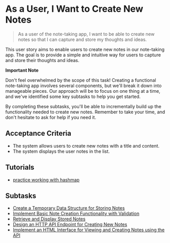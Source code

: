 # As a User, I Want to Create New Notes

>   As a user of the note-taking app, 
    I want to be able to create new notes
    so that I can capture and store my thoughts and ideas.

This user story aims to enable users to create new notes in our note-taking app. 
The goal is to provide a simple and intuitive way for users to capture and store their thoughts and ideas.

**Important Note**

Don't feel overwhelmed by the scope of this task!
Creating a functional note-taking app involves several components, but we'll break it down into manageable pieces.
Our approach will be to focus on one thing at a time, and we've identified some key subtasks to help you get started.

By completing these subtasks, you'll be able to incrementally build up the functionality needed to create new notes. 
Remember to take your time, and don't hesitate to ask for help if you need it.

## Acceptance Criteria

* The system allows users to create new notes with a title and content.
* The system displays the user notes in the list.

## Tutorials

- [practice working with hashmap](/exercise/go/map/)

## Subtasks

* [Create a Temporary Data Structure for Storing Notes](/backlog/create-note/store-notes-in-memory.md)
* [Implement Basic Note Creation Functionality with Validation](/backlog/create-note/add-note-creation-functionality.md)
* [Retrieve and Display Stored Notes](/backlog/create-note/retrieve-stored-notes.md)
* [Design an HTTP API Endpoint for Creating New Notes](/backlog/create-note/design-api-endpoint-for-new-notes.md)
* [Implement an HTML Interface for Viewing and Creating Notes using the API](/backlog/create-note/implement-html-interface.md)
